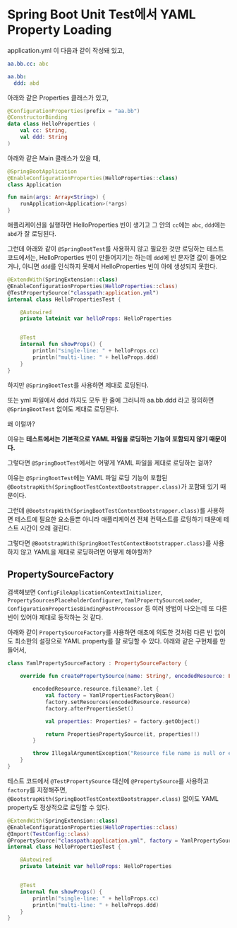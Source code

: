 # Spring Boot Unit Test에서 YAML Property Loading

application.yml 이 다음과 같이 작성돼 있고,

```yaml
aa.bb.cc: abc

aa.bb:
  ddd: abd
```

아래와 같은 Properties 클래스가 있고,

```kotlin
@ConfigurationProperties(prefix = "aa.bb")
@ConstructorBinding
data class HelloProperties (
    val cc: String,
    val ddd: String
)
```

아래와 같은 Main 클래스가 있을 때,

```kotlin
@SpringBootApplication
@EnableConfigurationProperties(HelloProperties::class)
class Application

fun main(args: Array<String>) {
    runApplication<Application>(*args)
}
```

애플리케이션을 실행하면 HelloProperties 빈이 생기고 그 안의 `cc`에는 `abc`, `ddd`에는 `abd`가 잘 로딩된다.

그런데 아래와 같이 `@SpringBootTest`를 사용하지 않고 필요한 것만 로딩하는 테스트 코드에서는, HelloProperties 빈이 만들어지기는 하는데 `ddd`에 빈 문자열 값이 들어오거나, 아니면 `ddd`를 인식하지 못해서 HelloProperties 빈이 아에 생성되지 못한다. 

```kotlin
@ExtendWith(SpringExtension::class)
@EnableConfigurationProperties(HelloProperties::class)
@TestPropertySource("classpath:application.yml")
internal class HelloPropertiesTest {

    @Autowired
    private lateinit var helloProps: HelloProperties


    @Test
    internal fun showProps() {
        println("single-line: " + helloProps.cc)
        println("multi-line: " + helloProps.ddd)
    }
}
```

하지만 `@SpringBootTest`를 사용하면 제대로 로딩된다.

또는 yml 파일에서 ddd 까지도 모두 한 줄에 그러니까 aa.bb.ddd 라고 정의하면 `@SpringBootTest` 없이도 제대로 로딩된다.

왜 이럴까?

이유는 **테스트에서는 기본적으로 YAML 파일을 로딩하는 기능이 포함되지 않기 때문이다.**

그렇다면 `@SpringBootTest`에서는 어떻게 YAML 파일을 제대로 로딩하는 걸까?

이유는 `@SpringBootTest`에는 YAML 파일 로딩 기능이 포함된 `@BootstrapWith(SpringBootTestContextBootstrapper.class)`가 포함돼 있기 때문이다.

그런데 `@BootstrapWith(SpringBootTestContextBootstrapper.class)`를 사용하면 테스트에 필요한 요소들뿐 아니라 애플리케이션 전체 컨텍스트를 로딩하기 때문에 테스트 시간이 오래 걸린다.

그렇다면 `@BootstrapWith(SpringBootTestContextBootstrapper.class)`를 사용하지 않고 YAML을 제대로 로딩하려면 어떻게 해야할까?



## PropertySourceFactory

검색해보면 `ConfigFileApplicationContextInitializer`, `PropertySourcesPlaceholderConfigurer`, `YamlPropertySourceLoader`, `ConfigurationPropertiesBindingPostProcessor` 등 여러 방법이 나오는데 또 다른 빈이 있어야 제대로 동작하는 것 같다.

아래와 같이 `PropertySourceFactory`를 사용하면 애초에 의도한 것처럼 다른 빈 없이도 최소한의 설정으로 YAML property를 잘 로딩할 수 있다. 아래와 같은 구현체를 만들어서,

```kotlin
class YamlPropertySourceFactory : PropertySourceFactory {

    override fun createPropertySource(name: String?, encodedResource: EncodedResource): PropertySource<*> {

        encodedResource.resource.filename?.let {
            val factory = YamlPropertiesFactoryBean()
            factory.setResources(encodedResource.resource)
            factory.afterPropertiesSet()

            val properties: Properties? = factory.getObject()

            return PropertiesPropertySource(it, properties!!)
        }

        throw IllegalArgumentException("Resource file name is null or empty.")
    }
}
```

테스트 코드에서 `@TestPropertySource` 대신에 `@PropertySource`를 사용하고 `factory`를 지정해주면, `@BootstrapWith(SpringBootTestContextBootstrapper.class)` 없이도 YAML property도 정상적으로 로딩할 수 있다.

```kotlin
@ExtendWith(SpringExtension::class)
@EnableConfigurationProperties(HelloProperties::class)
@Import(TestConfig::class)
@PropertySource("classpath:application.yml", factory = YamlPropertySourceFactory::class)  // 여기!!
internal class HelloPropertiesTest {

    @Autowired
    private lateinit var helloProps: HelloProperties


    @Test
    internal fun showProps() {
        println("single-line: " + helloProps.cc)
        println("multi-line: " + helloProps.ddd)
    }
}
```

